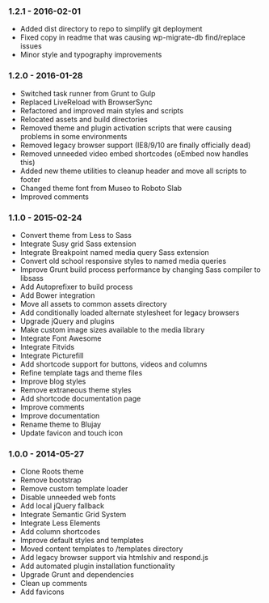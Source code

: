 ### 1.2.1 - 2016-02-01

* Added dist directory to repo to simplify git deployment
* Fixed copy in readme that was causing wp-migrate-db find/replace issues
* Minor style and typography improvements

### 1.2.0 - 2016-01-28
* Switched task runner from Grunt to Gulp
* Replaced LiveReload with BrowserSync
* Refactored and improved main styles and scripts
* Relocated assets and build directories
* Removed theme and plugin activation scripts that were causing problems in some environments
* Removed legacy browser support (IE8/9/10 are finally officially dead)
* Removed unneeded video embed shortcodes (oEmbed now handles this)
* Added new theme utilities to cleanup header and move all scripts to footer
* Changed theme font from Museo to Roboto Slab
* Improved comments

### 1.1.0 - 2015-02-24
* Convert theme from Less to Sass
* Integrate Susy grid Sass extension
* Integrate Breakpoint named media query Sass extension
* Convert old school responsive styles to named media queries
* Improve Grunt build process performance by changing Sass compiler to libsass
* Add Autoprefixer to build process
* Add Bower integration
* Move all assets to common assets directory
* Add conditionally loaded alternate stylesheet for legacy browsers
* Upgrade jQuery and plugins
* Make custom image sizes available to the media library
* Integrate Font Awesome
* Integrate Fitvids
* Integrate Picturefill
* Add shortcode support for buttons, videos and columns
* Refine template tags and theme files
* Improve blog styles
* Remove extraneous theme styles
* Add shortcode documentation page
* Improve comments
* Improve documentation
* Rename theme to Blujay
* Update favicon and touch icon

### 1.0.0 - 2014-05-27
* Clone Roots theme
* Remove bootstrap
* Remove custom template loader
* Disable unneeded web fonts
* Add local jQuery fallback
* Integrate Semantic Grid System
* Integrate Less Elements
* Add column shortcodes
* Improve default styles and templates
* Moved content templates to /templates directory
* Add legacy browser support via htmlshiv and respond.js
* Add automated plugin installation functionality
* Upgrade Grunt and dependencies
* Clean up comments
* Add favicons
